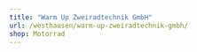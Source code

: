 ```yaml
---
title: "Warm Up Zweiradtechnik GmbH"
url: /westhausen/warm-up-zweiradtechnik-gmbh/
shop: Motorrad
---
```

